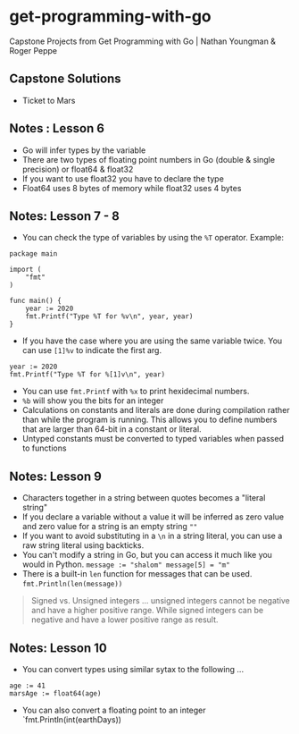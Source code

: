 # get-programming-with-go 
Capstone Projects from Get Programming with Go | Nathan Youngman &amp; Roger Peppe

## Capstone Solutions
* Ticket to Mars

## Notes : Lesson 6
* Go will infer types by the variable
* There are two types of floating point numbers in Go (double & single precision) or float64 & float32
* If you want to use float32 you have to declare the type
* Float64 uses 8 bytes of memory while float32 uses 4 bytes

## Notes: Lesson 7 - 8 
* You can check the type of variables by using the `%T` operator.
Example:
```
package main

import (
	"fmt"
)

func main() {
	year := 2020
	fmt.Printf("Type %T for %v\n", year, year)
}
```
* If you have the case where you are using the same variable twice. You can use `[1]%v` to indicate the first arg.
```
year := 2020
fmt.Printf("Type %T for %[1]v\n", year)
```
* You can use `fmt.Printf` with `%x` to print hexidecimal numbers.
* `%b` will show you the bits for an integer
* Calculations on constants and literals are done during compilation rather than while the program is running. This allows you to define numbers that are larger than 64-bit in a constant or literal.
* Untyped constants must be converted to typed variables when passed to functions

## Notes: Lesson 9
* Characters together in a string between quotes becomes a "literal string"
* If you declare a variable without a value it will be inferred as zero value and zero value for a string is an empty string `""`
* If you want to avoid substituting in a `\n` in a string literal, you can use a raw string literal using backticks.
* You can't modify a string in Go, but you can access it much like you would in Python. `message := "shalom" message[5] = "m"`
* There is a built-in `len` function for messages that can be used. `fmt.Println(len(message))`

> Signed vs. Unsigned integers ... unsigned integers cannot be negative and have a higher positive range. While signed integers can be negative and have a lower positive range as result.

## Notes: Lesson 10
* You can convert types using similar sytax to the following ...
```
age := 41
marsAge := float64(age)
```
* You can also convert a floating point to an integer `fmt.Println(int(earthDays))